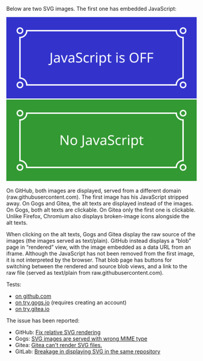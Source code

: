 Below are two SVG images. The first one has embedded JavaScript:

![(this is the alt text of the first image)](image.svg)
![(this is the alt text of the second image)](image-nojs.svg)

On GitHub, both images are displayed, served from a different domain
(raw.githubusercontent.com). The first image has his JavaScript stripped
away. On Gogs and Gitea, the alt texts are displayed instead of the
images. On Gogs, both alt texts are clickable. On Gitea only the first
one is clickable. Unlike Firefox, Chromium also displays broken-image
icons alongside the alt texts.

When clicking on the alt texts, Gogs and Gitea display the raw source of
the images (the images served as text/plain). GitHub instead displays a
“blob” page in “rendered” view, with the image embedded as a data URL
from an iframe. Although the JavaScript has not been removed from the
first image, it is not interpreted by the browser. That blob page has
buttons for switching between the rendered and source blob views, and a
link to the raw file (served as text/plain from
raw.githubusercontent.com).

Tests:

* [on github.com](https://github.com/edgar-bonet/test-svg-mime)
* [on try.gogs.io](https://try.gogs.io/edgar/test-svg-mime) (requires
  creating an account)
* [on try.gitea.io](https://try.gitea.io/edgar/test-svg-mime)

The issue has been reported:

* GitHub: [Fix relative SVG rendering](https://github.com/github/markup/issues/556)
* Gogs: [SVG images are served with wrong MIME type](https://github.com/gogits/gogs/issues/4553)
* Gitea: [Gitea can't render SVG files.](https://github.com/go-gitea/gitea/issues/1095)
* GitLab: [Breakage in displaying SVG in the same repository](https://gitlab.com/gitlab-org/gitlab-ce/issues/17276)
